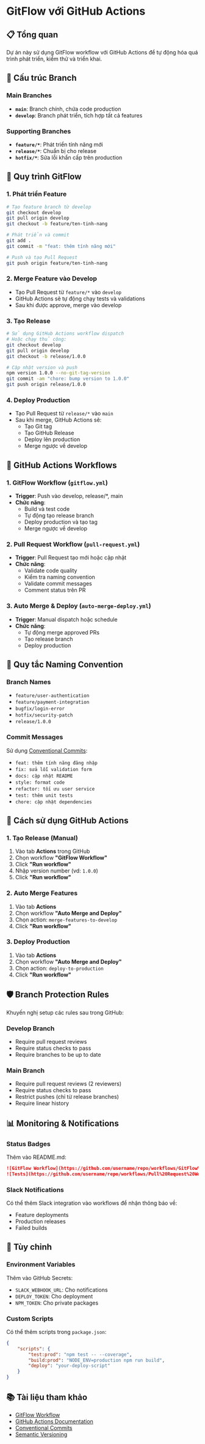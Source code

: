 # GitFlow với GitHub Actions

## 📋 Tổng quan

Dự án này sử dụng GitFlow workflow với GitHub Actions để tự động hóa quá trình phát triển, kiểm thử
và triển khai.

## 🌳 Cấu trúc Branch

### Main Branches

- **`main`**: Branch chính, chứa code production
- **`develop`**: Branch phát triển, tích hợp tất cả features

### Supporting Branches

- **`feature/*`**: Phát triển tính năng mới
- **`release/*`**: Chuẩn bị cho release
- **`hotfix/*`**: Sửa lỗi khẩn cấp trên production

## 🚀 Quy trình GitFlow

### 1. Phát triển Feature

```bash
# Tạo feature branch từ develop
git checkout develop
git pull origin develop
git checkout -b feature/ten-tinh-nang

# Phát triển và commit
git add .
git commit -m "feat: thêm tính năng mới"

# Push và tạo Pull Request
git push origin feature/ten-tinh-nang
```

### 2. Merge Feature vào Develop

- Tạo Pull Request từ `feature/*` vào `develop`
- GitHub Actions sẽ tự động chạy tests và validations
- Sau khi được approve, merge vào develop

### 3. Tạo Release

```bash
# Sử dụng GitHub Actions workflow dispatch
# Hoặc chạy thủ công:
git checkout develop
git pull origin develop
git checkout -b release/1.0.0

# Cập nhật version và push
npm version 1.0.0 --no-git-tag-version
git commit -am "chore: bump version to 1.0.0"
git push origin release/1.0.0
```

### 4. Deploy Production

- Tạo Pull Request từ `release/*` vào `main`
- Sau khi merge, GitHub Actions sẽ:
    - Tạo Git tag
    - Tạo GitHub Release
    - Deploy lên production
    - Merge ngược về develop

## 🔧 GitHub Actions Workflows

### 1. GitFlow Workflow (`gitflow.yml`)

- **Trigger**: Push vào develop, release/\*, main
- **Chức năng**:
    - Build và test code
    - Tự động tạo release branch
    - Deploy production và tạo tag
    - Merge ngược về develop

### 2. Pull Request Workflow (`pull-request.yml`)

- **Trigger**: Pull Request tạo mới hoặc cập nhật
- **Chức năng**:
    - Validate code quality
    - Kiểm tra naming convention
    - Validate commit messages
    - Comment status trên PR

### 3. Auto Merge & Deploy (`auto-merge-deploy.yml`)

- **Trigger**: Manual dispatch hoặc schedule
- **Chức năng**:
    - Tự động merge approved PRs
    - Tạo release branch
    - Deploy production

## 📝 Quy tắc Naming Convention

### Branch Names

- `feature/user-authentication`
- `feature/payment-integration`
- `bugfix/login-error`
- `hotfix/security-patch`
- `release/1.0.0`

### Commit Messages

Sử dụng [Conventional Commits](https://www.conventionalcommits.org/):

- `feat: thêm tính năng đăng nhập`
- `fix: sửa lỗi validation form`
- `docs: cập nhật README`
- `style: format code`
- `refactor: tối ưu user service`
- `test: thêm unit tests`
- `chore: cập nhật dependencies`

## 🎯 Cách sử dụng GitHub Actions

### 1. Tạo Release (Manual)

1. Vào tab **Actions** trong GitHub
2. Chọn workflow **"GitFlow Workflow"**
3. Click **"Run workflow"**
4. Nhập version number (vd: `1.0.0`)
5. Click **"Run workflow"**

### 2. Auto Merge Features

1. Vào tab **Actions**
2. Chọn workflow **"Auto Merge and Deploy"**
3. Chọn action: `merge-features-to-develop`
4. Click **"Run workflow"**

### 3. Deploy Production

1. Vào tab **Actions**
2. Chọn workflow **"Auto Merge and Deploy"**
3. Chọn action: `deploy-to-production`
4. Click **"Run workflow"**

## 🛡️ Branch Protection Rules

Khuyến nghị setup các rules sau trong GitHub:

### Develop Branch

- Require pull request reviews
- Require status checks to pass
- Require branches to be up to date

### Main Branch

- Require pull request reviews (2 reviewers)
- Require status checks to pass
- Restrict pushes (chỉ từ release branches)
- Require linear history

## 📊 Monitoring & Notifications

### Status Badges

Thêm vào README.md:

```markdown
![GitFlow Workflow](https://github.com/username/repo/workflows/GitFlow%20Workflow/badge.svg)
![Tests](https://github.com/username/repo/workflows/Pull%20Request%20Workflow/badge.svg)
```

### Slack Notifications

Có thể thêm Slack integration vào workflows để nhận thông báo về:

- Feature deployments
- Production releases
- Failed builds

## 🔧 Tùy chỉnh

### Environment Variables

Thêm vào GitHub Secrets:

- `SLACK_WEBHOOK_URL`: Cho notifications
- `DEPLOY_TOKEN`: Cho deployment
- `NPM_TOKEN`: Cho private packages

### Custom Scripts

Có thể thêm scripts trong `package.json`:

```json
{
    "scripts": {
        "test:prod": "npm test -- --coverage",
        "build:prod": "NODE_ENV=production npm run build",
        "deploy": "your-deploy-script"
    }
}
```

## 📚 Tài liệu tham khảo

- [GitFlow Workflow](https://www.atlassian.com/git/tutorials/comparing-workflows/gitflow-workflow)
- [GitHub Actions Documentation](https://docs.github.com/en/actions)
- [Conventional Commits](https://www.conventionalcommits.org/)
- [Semantic Versioning](https://semver.org/)
